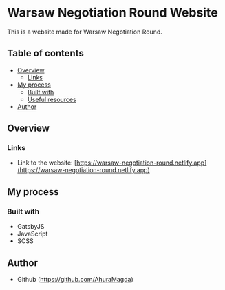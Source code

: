 # Warsaw Negotiation Round Website
This is a website made for Warsaw Negotiation Round.

## Table of contents
- [Overview](#overview)
  - [Links](#links)
- [My process](#my-process)
  - [Built with](#built-with)
  - [Useful resources](#useful-resources)
- [Author](#author)


## Overview
### Links
- Link to the website: [https://warsaw-negotiation-round.netlify.app](https://warsaw-negotiation-round.netlify.app)
## My process
### Built with
- GatsbyJS
- JavaScript
- SCSS

## Author
- Github (https://github.com/AhuraMagda)
